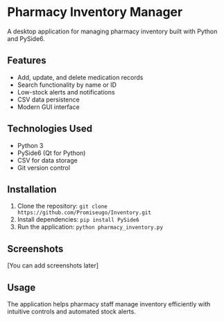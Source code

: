 # Pharmacy Inventory Manager

A desktop application for managing pharmacy inventory built with Python and PySide6.

## Features
- Add, update, and delete medication records
- Search functionality by name or ID
- Low-stock alerts and notifications
- CSV data persistence
- Modern GUI interface

## Technologies Used
- Python 3
- PySide6 (Qt for Python)
- CSV for data storage
- Git version control

## Installation
1. Clone the repository: `git clone https://github.com/Promiseugo/Inventory.git`
2. Install dependencies: `pip install PySide6`
3. Run the application: `python pharmacy_inventory.py`

## Screenshots
[You can add screenshots later]

## Usage
The application helps pharmacy staff manage inventory efficiently with intuitive controls and automated stock alerts.

